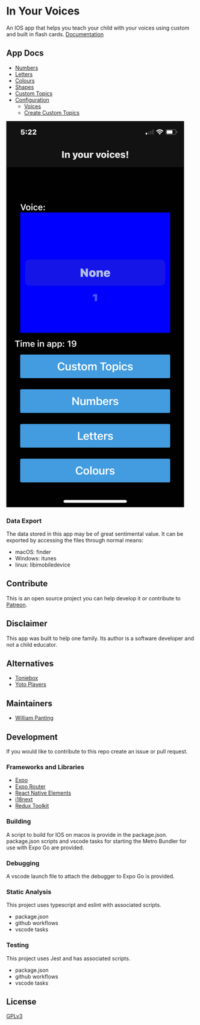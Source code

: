 # In Your Voices

An IOS app that helps you teach your child with your voices using custom and built in flash cards.
[Documentation](https://willtp87.github.io/in-your-voices/)

## App Docs

* [Numbers](./docs/numbers.md)
* [Letters](./docs/letters.md)
* [Colours](./docs/colours.md)
* [Shapes](./docs/shapes.md)
* [Custom Topics](./docs/playCustomTopics.md)
* [Configuration](./docs/config.md)
  * [Voices](./docs/voices.md)
  * [Create Custom Topics](./docs/createCustomTopics.md)

![Main](./docs/images/main.png "Main")

### Data Export

The data stored in this app may be of great sentimental value. It can be exported by accessing the files through normal means:

* macOS: finder
* Windows: itunes
* linux: libimobiledevice

## Contribute

This is an open source project you can help develop it or contribute to [Patreon](https://www.patreon.com/WilliamPanting).

## Disclaimer

This app was built to help one family. Its author is a software developer and not a child educator.

## Alternatives

* [Toniebox](https://tonies.com/en-eu/tonieboxes/)
* [Yoto Players](https://ca.yotoplay.com/)

## Maintainers

* [William Panting](https://github.com/willtp87)

## Development

If you would like to contribute to this repo create an issue or pull request.

### Frameworks and Libraries

* [Expo](https://expo.dev/)
* [Expo Router](https://docs.expo.dev/router/introduction/)
* [React Native Elements](https://reactnativeelements.com/docs)
* [i18next](https://www.i18next.com/)
* [Redux Toolkit](https://redux-toolkit.js.org/)

### Building

A script to build for IOS on macos is provide in the package.json.
package.json scripts and vscode tasks for starting the Metro Bundler for use with Expo Go are provided.

### Debugging

A vscode launch file to attach the debugger to Expo Go is provided.

### Static Analysis

This project uses typescript and eslint with associated scripts.

* package.json
* github workflows
* vscode tasks

### Testing

This project uses Jest and has associated scripts.

* package.json
* github workflows
* vscode tasks

## License

[GPLv3](http://www.gnu.org/licenses/gpl-3.0.txt)
